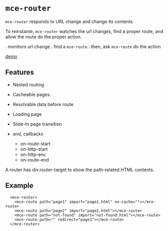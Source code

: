 # `mce-router`

`mce-router` responds to URL change and change its contents

To reinstante, `mce-router` watches the url changes, find a proper route, and allow the route do the proper action.

 . monitors url change
 . find a `mce-route`
 . then, ask `mce-route` do the action
 
 [demo](https://custom-element.github.io/#router)

## Features

  * Nested routing
  * Cacheable pages.
  * Resolvable data before route
  * Loading page
  * Slide-In page transition
  * and, callbacks

    * on-route-start
    * on-http-start
    * on-http-enc
    * on-route-end

A router has div.router-target to show the path-related HTML contents.

## Example
```
  <mce-router>
    <mce-route path="page1" import="page1.html" no-cache=""></mce-route>
    <mce-route path="page2" import="page2.html"></mce-route>
    <mce-route path="not-found" import="not-found.html"></mce-route>
    <mce-route path="" redirect="page1"></mce-route>
  </mce-router>
```
